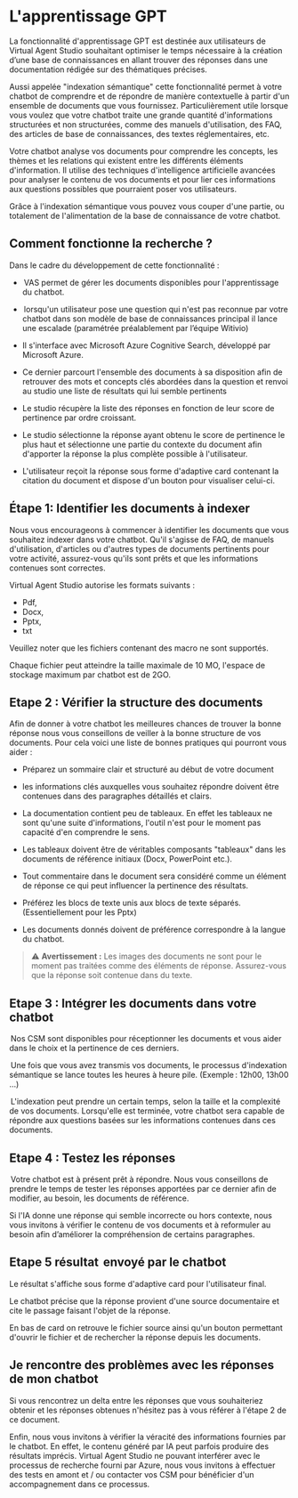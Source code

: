 # L'apprentissage GPT 

 

La fonctionnalité d'apprentissage GPT est destinée aux utilisateurs de Virtual Agent Studio souhaitant optimiser le temps nécessaire à la création d’une base de connaissances en allant trouver des réponses dans une documentation rédigée sur des thématiques précises. 

 

Aussi appelée "indexation sémantique" cette fonctionnalité permet à votre chatbot de comprendre et de répondre de manière contextuelle à partir d'un ensemble de documents que vous fournissez. Particulièrement utile lorsque vous voulez que votre chatbot traite une grande quantité d'informations structurées et non structurées, comme des manuels d'utilisation, des FAQ, des articles de base de connaissances, des textes réglementaires, etc. 

 

Votre chatbot analyse vos documents pour comprendre les concepts, les thèmes et les relations qui existent entre les différents éléments d'information. Il utilise des techniques d'intelligence artificielle avancées pour analyser le contenu de vos documents et pour lier ces informations aux questions possibles que pourraient poser vos utilisateurs. 

 

Grâce à l'indexation sémantique vous pouvez vous couper d'une partie, ou totalement de l'alimentation de la base de connaissance de votre chatbot.  

 

## Comment fonctionne la recherche ?  

 

Dans le cadre du développement de cette fonctionnalité :  

-  VAS permet de gérer les documents disponibles pour l'apprentissage du chatbot.  

-  lorsqu'un utilisateur pose une question qui n'est pas reconnue par votre chatbot dans son modèle de base de connaissances principal il lance une escalade (paramétrée préalablement par l’équipe Witivio)  

- Il s'interface avec Microsoft Azure Cognitive Search, développé par Microsoft Azure.  

- Ce dernier parcourt l'ensemble des documents à sa disposition afin de retrouver des mots et concepts clés abordées dans la question et renvoi au studio une liste de résultats qui lui semble pertinents  

- Le studio récupère la liste des réponses en fonction de leur score de pertinence par ordre croissant.  

- Le studio sélectionne la réponse ayant obtenu le score de pertinence le plus haut et sélectionne une partie du contexte du document afin d'apporter la réponse la plus complète possible à l'utilisateur. 

- L'utilisateur reçoit la réponse sous forme d'adaptive card contenant la citation du document et dispose d'un bouton pour visualiser celui-ci. 

 

## Étape 1: Identifier les documents à indexer 

 

Nous vous encourageons à commencer à identifier les documents que vous souhaitez indexer dans votre chatbot. Qu'il s'agisse de FAQ, de manuels d'utilisation, d'articles ou d'autres types de documents pertinents pour votre activité, assurez-vous qu'ils sont prêts et que les informations contenues sont correctes. 

Virtual Agent Studio autorise les formats suivants :  

- Pdf, 
- Docx, 
- Pptx,  
- txt 

Veuillez noter que les fichiers contenant des macro ne sont supportés. 

Chaque fichier peut atteindre la taille maximale de 10 MO, l'espace de stockage maximum par chatbot est de 2GO.  

 

## Etape 2 : Vérifier la structure des documents 

 

Afin de donner à votre chatbot les meilleures chances de trouver la bonne réponse nous vous conseillons de veiller à la bonne structure de vos documents. Pour cela voici une liste de bonnes pratiques qui pourront vous aider :  

 

- Préparez un sommaire clair et structuré au début de votre document 

- les informations clés auxquelles vous souhaitez répondre doivent être contenues dans des paragraphes détaillés et clairs. 

- La documentation contient peu de tableaux. En effet les tableaux ne sont qu'une suite d'informations, l'outil n'est pour le moment pas capacité d'en comprendre le sens. 

- Les tableaux doivent être de véritables composants "tableaux" dans les documents de référence initiaux (Docx, PowerPoint etc.). 

- Tout commentaire dans le document sera considéré comme un élément de réponse ce qui peut influencer la pertinence des résultats. 

- Préférez les blocs de texte unis aux blocs de texte séparés. (Essentiellement pour les Pptx)


- Les documents donnés doivent de préférence correspondre à la langue du chatbot.  

 
>⚠️ **Avertissement :** Les images des documents ne sont pour le moment pas traitées comme des éléments de réponse. Assurez-vous que la réponse soit contenue dans du texte. 
  

## Etape 3 : Intégrer les documents dans votre chatbot 

 

 Nos CSM sont disponibles pour réceptionner les documents et vous aider dans le choix et la pertinence de ces derniers.  

 Une fois que vous avez transmis vos documents, le processus d'indexation sémantique se lance toutes les heures à heure pile. (Exemple : 12h00, 13h00 …) 

 L'indexation peut prendre un certain temps, selon la taille et la complexité de vos documents. Lorsqu'elle est terminée, votre chatbot sera capable de répondre aux questions basées sur les informations contenues dans ces documents. 

 

## Etape 4 : Testez les réponses 

 

 Votre chatbot est à présent prêt à répondre. Nous vous conseillons de prendre le temps de tester les réponses apportées par ce dernier afin de modifier, au besoin, les documents de référence.  

 

Si l'IA donne une réponse qui semble incorrecte ou hors contexte, nous vous invitons à vérifier le contenu de vos documents et à reformuler au besoin afin d’améliorer la compréhension de certains paragraphes. 

 

## Etape 5 résultat  envoyé par le chatbot 

 

Le résultat s'affiche sous forme d'adaptive card pour l'utilisateur final.  
 

Le chatbot précise que la réponse provient d'une source documentaire et cite le passage faisant l'objet de la réponse.  

En bas de card on retrouve le fichier source ainsi qu'un bouton permettant d'ouvrir le fichier et de rechercher la réponse depuis les documents.  

 

## Je rencontre des problèmes avec les réponses de mon chatbot 

 

Si vous rencontrez un delta entre les réponses que vous souhaiteriez obtenir et les réponses obtenues n'hésitez pas à vous référer à l'étape 2 de ce document.  

 

Enfin, nous vous invitons à vérifier la véracité des informations fournies par le chatbot. En effet, le contenu généré par IA peut parfois produire des résultats imprécis. Virtual Agent Studio ne pouvant interférer avec le processus de recherche fourni par Azure, nous vous invitons à effectuer des tests en amont et / ou contacter vos CSM pour bénéficier d'un accompagnement dans ce processus. 

 

 
